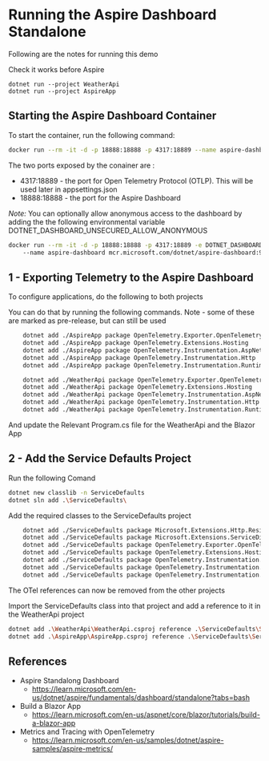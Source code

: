 # Running the Aspire Dashboard Standalone

Following are the notes for running this demo

Check it works before Aspire

    dotnet run --project WeatherApi
    dotnet run --project AspireApp


## Starting the Aspire Dashboard Container

To start the container, run the following command: 

```bash
docker run --rm -it -d -p 18888:18888 -p 4317:18889 --name aspire-dashboard mcr.microsoft.com/dotnet/aspire-dashboard:9.0
```

The two ports exposed by the conainer are :
- 4317:18889 - the port for Open Telemetry Protocol (OTLP). This will be used later in appsettings.json
- 18888:18888 - the port for the Aspire Dashboard

*Note:* You can optionally allow anonymous access to the dashboard by adding the the following environmental variable DOTNET_DASHBOARD_UNSECURED_ALLOW_ANONYMOUS

```bash
docker run --rm -it -d -p 18888:18888 -p 4317:18889 -e DOTNET_DASHBOARD_UNSECURED_ALLOW_ANONYMOUS=True
    --name aspire-dashboard mcr.microsoft.com/dotnet/aspire-dashboard:9.0
```


## 1 - Exporting Telemetry to the Aspire Dashboard

To configure applications, do the following to both projects

You can do that by running the following commands. Note - some of these are marked as pre-release, but can still be used

```bash
    dotnet add ./AspireApp package OpenTelemetry.Exporter.OpenTelemetryProtocol
    dotnet add ./AspireApp package OpenTelemetry.Extensions.Hosting
    dotnet add ./AspireApp package OpenTelemetry.Instrumentation.AspNetCore
    dotnet add ./AspireApp package OpenTelemetry.Instrumentation.Http
    dotnet add ./AspireApp package OpenTelemetry.Instrumentation.Runtime

    dotnet add ./WeatherApi package OpenTelemetry.Exporter.OpenTelemetryProtocol
    dotnet add ./WeatherApi package OpenTelemetry.Extensions.Hosting
    dotnet add ./WeatherApi package OpenTelemetry.Instrumentation.AspNetCore
    dotnet add ./WeatherApi package OpenTelemetry.Instrumentation.Http
    dotnet add ./WeatherApi package OpenTelemetry.Instrumentation.Runtime
```


And update the Relevant Program.cs file for the WeatherApi and the Blazor App



## 2 - Add the Service Defaults Project

Run the following Comand

```bash
dotnet new classlib -n ServiceDefaults
dotnet sln add .\ServiceDefaults\
```

Add the required classes to the ServiceDefaults project

```bash
    dotnet add ./ServiceDefaults package Microsoft.Extensions.Http.Resilience
    dotnet add ./ServiceDefaults package Microsoft.Extensions.ServiceDiscovery
    dotnet add ./ServiceDefaults package OpenTelemetry.Exporter.OpenTelemetryProtocol
    dotnet add ./ServiceDefaults package OpenTelemetry.Extensions.Hosting
    dotnet add ./ServiceDefaults package OpenTelemetry.Instrumentation.AspNetCore
    dotnet add ./ServiceDefaults package OpenTelemetry.Instrumentation.Http
    dotnet add ./ServiceDefaults package OpenTelemetry.Instrumentation.Runtime
```

The OTel references can now be removed from the other projects

Import the ServiceDefaults class into that project and add a reference to it in the WeatherApi project

```bash
dotnet add .\WeatherApi\WeatherApi.csproj reference .\ServiceDefaults\ServiceDefaults.csproj
dotnet add .\AspireApp\AspireApp.csproj reference .\ServiceDefaults\ServiceDefaults.csproj
```

## References

 - Aspire Standalong Dashboard
    - https://learn.microsoft.com/en-us/dotnet/aspire/fundamentals/dashboard/standalone?tabs=bash
 - Build a Blazor App
    - https://learn.microsoft.com/en-us/aspnet/core/blazor/tutorials/build-a-blazor-app
 - Metrics and Tracing with OpenTelemetry
    - https://learn.microsoft.com/en-us/samples/dotnet/aspire-samples/aspire-metrics/



